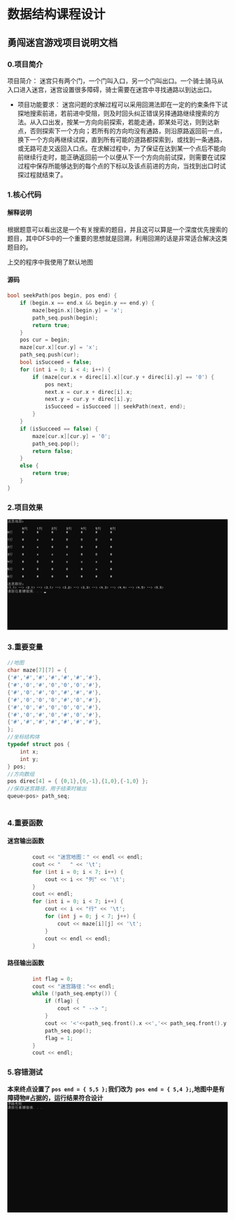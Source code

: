 # 数据结构课程设计

#### 

## 勇闯迷宫游戏项目说明文档

### 0.项目简介
项目简介：
迷宫只有两个门，一个门叫入口，另一个门叫出口。一个骑士骑马从入口进入迷宫，迷宫设置很多障碍，骑士需要在迷宫中寻找通路以到达出口。

- 项目功能要求：
迷宫问题的求解过程可以采用回溯法即在一定的约束条件下试探地搜索前进，若前进中受阻，则及时回头纠正错误另择通路继续搜索的方法。从入口出发，按某一方向向前探索，若能走通，即某处可达，则到达新点，否则探索下一个方向；若所有的方向均没有通路，则沿原路返回前一点，换下一个方向再继续试探，直到所有可能的道路都探索到，或找到一条通路，或无路可走又返回入口点。在求解过程中，为了保证在达到某一个点后不能向前继续行走时，能正确返回前一个以便从下一个方向向前试探，则需要在试探过程中保存所能够达到的每个点的下标以及该点前进的方向，当找到出口时试探过程就结束了。



### 1.核心代码
#### 解释说明
根据题意可以看出这是一个有关搜索的题目，并且这可以算是一个深度优先搜索的题目，其中DFS中的一个重要的思想就是回溯，利用回溯的话是非常适合解决这类题目的。

上交的程序中我使用了默认地图
#### 源码
```c++
bool seekPath(pos begin, pos end) {
	if (begin.x == end.x && begin.y == end.y) {
		maze[begin.x][begin.y] = 'x';
		path_seq.push(begin);
		return true;
	}
	pos cur = begin;
	maze[cur.x][cur.y] = 'x';
	path_seq.push(cur);
	bool isSucceed = false;
	for (int i = 0; i < 4; i++) {
		if (maze[cur.x + direc[i].x][cur.y + direc[i].y] == '0') {
			pos next;
			next.x = cur.x + direc[i].x;
			next.y = cur.y + direc[i].y;
			isSucceed = isSucceed || seekPath(next, end);
		}
	}
	if (isSucceed == false) {
		maze[cur.x][cur.y] = '0';
		path_seq.pop();
		return false;
	}
	else {
		return true;
	}
}
```

### 2.项目效果
![image](./image/勇闯迷宫.png)

### 3.重要变量
```c++
//地图
char maze[7][7] = {
{'#','#','#','#','#','#','#'},
{'#','0','#','0','0','0','#'},
{'#','0','#','0','#','#','#'},
{'#','0','0','0','#','0','#'},
{'#','0','#','0','0','0','#'},
{'#','0','#','0','#','0','#'},
{'#','#','#','#','#','#','#'},
};
//坐标结构体
typedef struct pos {
	int x;
	int y;
} pos;
//方向数组
pos direc[4] = { {0,1},{0,-1},{1,0},{-1,0} };
//保存迷宫路径，用于结束时输出
queue<pos> path_seq;



```
### 4.重要函数
#### 迷宫输出函数
```c++
		cout << "迷宫地图：" << endl << endl;
		cout << "   " << '\t';
		for (int i = 0; i < 7; i++) {
			cout << i << "列" << '\t';
		}
		cout << endl;
		for (int i = 0; i < 7; i++) {
			cout << i << "行" << '\t';
			for (int j = 0; j < 7; j++) {
				cout << maze[i][j] << '\t';
			}
			cout << endl << endl;
		}
```
#### 路径输出函数
```c++
		int flag = 0;
		cout << "迷宫路径："<< endl;
		while (!path_seq.empty()) {
			if (flag) {
				cout << " --> ";
			}
			cout << '<'<<path_seq.front().x <<','<< path_seq.front().y << '>';
			path_seq.pop();
			flag = 1;
		}
		cout << endl;
```

### 5.容错测试
**本来终点设置了 `pos end = { 5,5 };`我们改为` pos end = { 5,4 };`,地图中是有障碍物#占据的，运行结果符合设计**
![image](./image/1.png)

